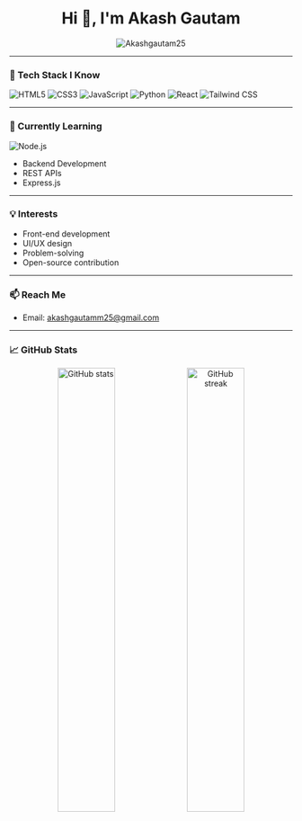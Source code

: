 <h1 align="center">Hi 👋, I'm Akash Gautam</h1>
<p align="center">
  <img src="https://komarev.com/ghpvc/?username=Akashgautam25&label=Profile%20views&color=0e75b6&style=flat" alt="Akashgautam25" />
</p>

---

### 🌱 Tech Stack I Know

![HTML5](https://img.shields.io/badge/HTML5-E34F26?style=flat&logo=html5&logoColor=white)
![CSS3](https://img.shields.io/badge/CSS3-1572B6?style=flat&logo=css3&logoColor=white)
![JavaScript](https://img.shields.io/badge/JavaScript-F7DF1E?style=flat&logo=javascript&logoColor=black)
![Python](https://img.shields.io/badge/Python-3776AB?style=flat&logo=python&logoColor=white)
![React](https://img.shields.io/badge/React-20232A?style=flat&logo=react&logoColor=61DAFB)
![Tailwind CSS](https://img.shields.io/badge/TailwindCSS-38B2AC?style=flat&logo=tailwind-css&logoColor=white)

---

### 🚀 Currently Learning

![Node.js](https://img.shields.io/badge/Node.js-339933?style=flat&logo=nodedotjs&logoColor=white)
- Backend Development
- REST APIs
- Express.js

---

### 💡 Interests

- Front-end development  
- UI/UX design  
- Problem-solving  
- Open-source contribution

---

### 📫 Reach Me

- Email: akashgautamm25@gmail.com  

---

### 📈 GitHub Stats

<p align="center">
  <img src="https://github-readme-stats.vercel.app/api?username=Akashgautam25&show_icons=true&theme=radical" alt="GitHub stats" width="45%" />
  <img src="https://github-readme-streak-stats.herokuapp.com/?user=Akashgautam25&theme=radical" alt="GitHub streak" width="45%" />
</p>
